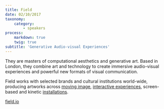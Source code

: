 ```yaml
---
title: Field
date: 02/10/2017
taxonomy:
    category:
        - speakers
process:
    markdown: true
    twig: true
subtitle: 'Generative Audio-visual Experiences'
---
```


They are masters of computational aesthetics and generative art. Based in London, they combine art and technology to create immersive audio-visual experiences and powerful new formats of visual communication.

Field works with selected brands and cultural institutions world-wide, producing artworks across [moving image](https://www.field.io/moving-image/), [interactive experiences](https://www.field.io/interactive/), screen-based and kinetic [installations](https://www.field.io/installation/).

[field.io](https:/field.io)
